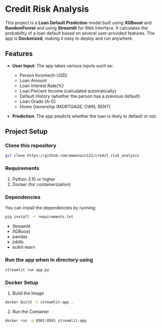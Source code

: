 # Credit Risk Analysis

This project is a **Loan Default Prediction** model built using **XGBoost** and **RandomForest** and  using **Streamlit** for Web Interface. It calculates the probability of a loan default based on several user-provided features. 
The app is **Dockerized**, making it easy to deploy and run anywhere.

## Features
- **User Input**: The app takes various inputs such as:
  - Person Income(In USD)
  - Loan Amount
  - Loan Interest Rate(%)
  - Loan Percent Income (calculated automatically)
  - Default History (whether the person has a previous default)
  - Loan Grade (A-G)
  - Home Ownership (MORTGAGE, OWN, RENT)
  
- **Prediction**: The app predicts whether the loan is likely to default or not.

## Project Setup

### Clone this repository
```bash
git clone https://github.com/amannain122/credit_risk_analysis
```

### Requirements

1. Python 3.10 or higher
2. Docker (for containerization)

### Dependencies
You can install the dependencies by running:
```bash
pip install -r requirements.txt
```
- Streamlit
- XGBoost
- pandas
- joblib
- scikit-learn

### Run the app when in directory using
```bash
streamlit run app.py
```
### Docker Setup

1. Build the Image
```bash
docker build -t streamlit-app .
```
2. Run the Container
```bash
docker run -p 8501:8501 streamlit-app
```
